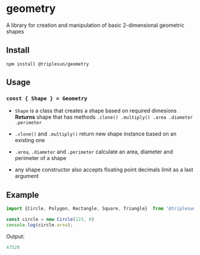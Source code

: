 geometry
============

A library for creation and manipulation of basic 2-dimensional geometric shapes

## Install

```
npm install @triplesun/geometry
```

## Usage

### `const { Shape } = Geometry`

- `Shape` is a class that creates a shape based on required dimesions
**Returns** shape that has methods `.clone() .multiply() .area .diameter .perimeter`

- `.clone()` and `.multiply()` return new shape instance based on an existing one
- `.area`, `.diameter` and `.perimeter` calculate an area, diameter and perimeter of a shape
- any shape constructor also accepts floating point decimals limit as a last argument

## Example

```js
import {Circle, Polygon, Rectangle, Square, Triangle}  from '@triplesun/geometry'

const circle = new Circle(123, 0)
console.log(circle.area);
```

Output:

```js
47529
```
